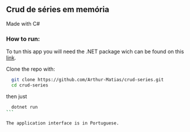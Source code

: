 ## Crud de séries em memória

Made with C#

### How to run:

To tun this app you will need the .NET package wich can be found on this [link](https://dotnet.microsoft.com/download).

Clone the repo with:

```bash
  git clone https://github.com/Arthur-Matias/crud-series.git
  cd crud-series
```
then just

````bash
  dotnet run
```

The application interface is in Portuguese.
